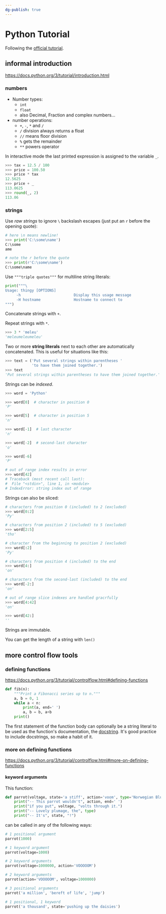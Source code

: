 ```yaml
---
dg-publish: true
---
```

# Python Tutorial

Following the [official tutorial](https://docs.python.org/3/tutorial/).

## informal introduction

<https://docs.python.org/3/tutorial/introduction.html>

### numbers

- Number types: 
    - `int`
    - `float`
    - also Decimal, Fraction and complex numbers...
- number operations:
    - `+`, `-`, `*` and `/`
    - `/` division always returns a float
    - `//` means floor division
    - `%` gets the remainder
    - `**` powers operator

In interactive mode the last printed expression is assigned to the variable `_`.

```python
>>> tax = 12.5 / 100
>>> price = 100.50
>>> price * tax
12.5625
>>> price + _
113.0625
>>> round(_, 2)
113.06
```

### strings

Use *raw strings* to ignore `\` backslash escapes (just put an `r` before the opening quote):
```python
# here \n means newline!
>>> print('C:\some\name')
C:\some
ame

# note the r before the quote
>>> print(r'C:\some\name')
C:\some\name
```

Use `"""triple quotes"""` for multiline string literals:
```python
print("""\
Usage: thingy [OPTIONS]
     -h                        Display this usage message
     -H hostname               Hostname to connect to
""")
```

Concatenate strings with `+`.

Repeat strings with `*`.
```python
>>> 3 * 'meleu'           
'meleumeleumeleu'
```

Two or more **string literals** next to each other are automatically concatenated. This is useful for situations like this:
```python
>>> text = ('Put several strings within parentheses '
            'to have them joined together.')
>>> text
'Put several strings within parentheses to have them joined together.'
```

Strings can be *indexed*.
```python
>>> word = 'Python'

>>> word[0]  # character in position 0
'P'

>>> word[5]  # character in position 5
'n'

>>> word[-1]  # last character
'n'

>>> word[-2]  # second-last character
'o'

>>> word[-6]
'P'

# out of range index results in error
>>> word[42]
# Traceback (most recent call last):
#  File "<stdin>", line 1, in <module>
# IndexError: string index out of range
```

Strings can also be sliced:
```python
# characters from position 0 (included) to 2 (excluded)
>>> word[0:2]
'Py'

# characters from position 2 (included) to 5 (excluded)
>>> word[2:5]
'tho'

# character from the beginning to position 2 (excluded)
>>> word[:2]
'Py'

# characters from position 4 (included) to the end
>>> word[4:]
'on'

# characters from the second-last (included) to the end
>>> word[-2:]
'on'

# out of range slice indexes are handled gracrfully
>>> word[4:42]
'on'

>>> word[42:]
''
```

Strings are immutable.

You can get the length of a string with `len()`

## more control flow tools

### defining  functions

<https://docs.python.org/3/tutorial/controlflow.html#defining-functions>

```python
def fib(n):
    """Print a Fibonacci series up to n."""
    a, b = 0, 1
    while a < n:
        print(a, end=' ')
        a, b = b, a+b
    print()
```

The first statement of the function body can optionally be a string literal to be used as the function's documentation, the [docstring](https://docs.python.org/3/tutorial/controlflow.html#tut-docstrings). It's good practice to include docstrings, so make a habit of it.


### more on defining functions

<https://docs.python.org/3/tutorial/controlflow.html#more-on-defining-functions>

#### keyword arguments

This function:
```python
def parrot(voltage, state='a stiff', action='voom', type='Norwegian Blue'):
    print("-- This parrot wouldn't", action, end=' ')
    print("if you put", voltage, "volts through it.")
    print("-- Lovely plumage, the", type)
    print("-- It's", state, "!")
```

can be called in any of the following ways:
```python
# 1 positional argument
parrot(1000)

# 1 keyword argument
parrot(voltage=1000)

# 2 keyword arguments
parrot(voltage=1000000, action='VOOOOOM')

# 2 keyword arguments
parrot(action='VOOOOOM', voltage=1000000)

# 3 positional arguments
parrot('a million', 'bereft of life', 'jump')

# 1 positional, 1 keyword
parrot('a thousand', state='pushing up the daisies')
```



